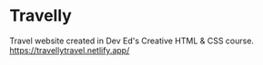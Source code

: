 # Travelly
Travel website created in Dev Ed's Creative HTML & CSS course.
  https://travellytravel.netlify.app/
